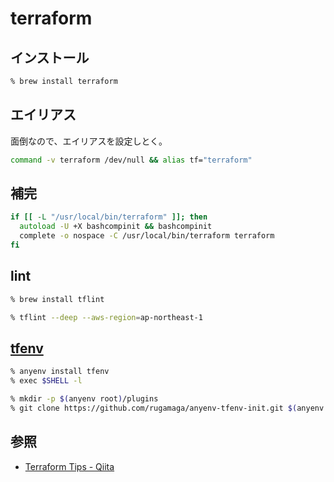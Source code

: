 # terraform


## インストール

```sh
% brew install terraform
```

## エイリアス

面倒なので、エイリアスを設定しとく。

```zsh
command -v terraform /dev/null && alias tf="terraform"
```

## 補完

```zsh
if [[ -L "/usr/local/bin/terraform" ]]; then
  autoload -U +X bashcompinit && bashcompinit
  complete -o nospace -C /usr/local/bin/terraform terraform
fi
```

## lint

```sh
% brew install tflint
```

```sh
% tflint --deep --aws-region=ap-northeast-1
```

## [tfenv](https://github.com/tfutils/tfenv)

```sh
% anyenv install tfenv
% exec $SHELL -l 

% mkdir -p $(anyenv root)/plugins
% git clone https://github.com/rugamaga/anyenv-tfenv-init.git $(anyenv root)/plugins/anyenv-tf
```


## 参照

* [Terraform Tips - Qiita](https://qiita.com/str416yb/items/3f7d4cd0f63c3535ff48)

